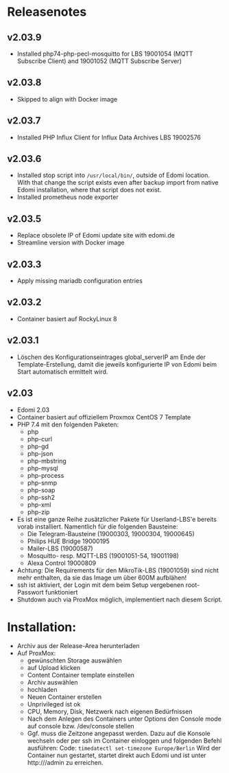 # Releasenotes

## v2.03.9
* Installed php74-php-pecl-mosquitto for LBS 19001054 (MQTT Subscribe Client) and 19001052 (MQTT Subscribe Server)

## v2.03.8
* Skipped to align with Docker image

## v2.03.7
* Installed PHP Influx Client for Influx Data Archives LBS 19002576

## v2.03.6
* Installed stop script into `/usr/local/bin/`, outside of Edomi location. With that change the script exists even after backup import from native Edomi installation, where that script does not exist.
* Installed prometheus node exporter

## v2.03.5
* Replace obsolete IP of Edomi update site with edomi.de
* Streamline version with Docker image

## v2.03.3
* Apply missing mariadb configuration entries

## v2.03.2
* Container basiert auf RockyLinux 8

## v2.03.1
* Löschen des Konfigurationseintrages global_serverIP am Ende der Template-Erstellung, damit die jeweils konfigurierte IP von Edomi beim Start automatisch ermittelt wird.

## v2.03
* Edomi 2.03
* Container basiert auf offiziellem Proxmox CentOS 7 Template
* PHP 7.4 mit den folgenden Paketen:
  *  php
  *  php-curl
  *  php-gd
  *  php-json
  *  php-mbstring
  *  php-mysql
  *  php-process
  *  php-snmp
  *  php-soap
  *  php-ssh2
  *  php-xml
  *  php-zip
* Es ist eine ganze Reihe zusätzlicher Pakete für Userland-LBS'e bereits vorab installiert. Namentlich für die folgenden Bausteine:
  * Die Telegram-Bausteine (19000303, 19000304, 19000645)
  * Philips HUE Bridge 19000195
  * Mailer-LBS (19000587)
  * Mosquitto- resp. MQTT-LBS (19001051-54, 19001198)
  * Alexa Control 19000809
* Achtung: Die Requirements für den MikroTik-LBS (19001059) sind nicht mehr enthalten, da sie das Image um über 600M aufblähen!
* ssh ist aktiviert, der Login mit dem beim Setup vergebenen root-Passwort funktioniert
* Shutdown auch via ProxMox möglich, implementiert nach diesem Script.

# Installation:
* Archiv aus der Release-Area herunterladen
* Auf ProxMox:
  * gewünschten Storage auswählen
  * auf Upload klicken
  * Content Container template einstellen
  * Archiv auswählen
  * hochladen
  * Neuen Container erstellen
  * Unprivileged ist ok
  * CPU, Memory, Disk, Netzwerk nach eigenen Bedürfnissen
  * Nach dem Anlegen des Containers unter Options den Console mode auf console bzw. /dev/console stellen
  * Ggf. muss die Zeitzone angepasst werden. Dazu auf die Konsole wechseln oder per ssh im Container einloggen und folgenden Befehl ausführen:
Code:
```timedatectl set-timezone Europe/Berlin```
Wird der Container nun gestartet, startet direkt auch Edomi und ist unter http://<ip>/admin zu erreichen.